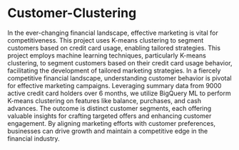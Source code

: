 # Customer-Clustering
In the ever-changing financial landscape, effective marketing is vital for competitiveness. This project uses K-means clustering to segment customers based on credit card usage, enabling tailored strategies. This project employs machine learning techniques, particularly K-means clustering, to segment customers based on their credit card usage behavior, facilitating the development of tailored marketing strategies. In a fiercely competitive financial landscape, understanding customer behavior is pivotal for effective marketing campaigns. Leveraging summary data from 9000 active credit card holders over 6 months, we utilize BigQuery ML to perform K-means clustering on features like balance, purchases, and cash advances. The outcome is distinct customer segments, each offering valuable insights for crafting targeted offers and enhancing customer engagement. By aligning marketing efforts with customer preferences, businesses can drive growth and maintain a competitive edge in the financial industry.
